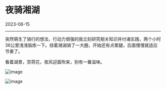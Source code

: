 # 夜骑湘湖

2023-06-15  


---


突然萌生了骑行的想法，行动力很强的我立刻研究相关知识并付诸实践，两个小时36公里浅浅锻炼一下。绕着湘湖骑了一大圈，开始还有点累腿，后面慢慢就适应节奏了。

看着湖景，赏荷花，夜风迎面吹来，别有一番滋味。

![image](https://imgurl.zishu.me/images/2023/648aba29327bf.png)

![image](https://imgurl.zishu.me/images/2023/648aba29caee1.png)
